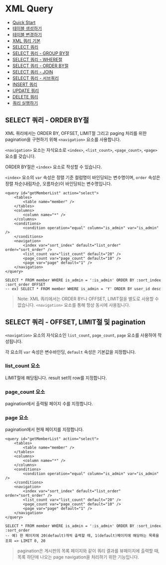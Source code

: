 # XML Query

<!-- index start -->

- [Quick Start](/)
- [테이블 생성하기](01_create_schema/)
- [테이블 변경하기](02_alter_schema/)
- [XML 쿼리 기본](03_xml_query/)
- [SELECT 쿼리](04_select_query_basic/)
- [SELECT 쿼리 - GROUP BY절](05_select_query_with_groupby/)
- [SELECT 쿼리 - WHERE절](06_select_query_with_where/)
- [SELECT 쿼리 - ORDER BY절](07_select_query_with_navigation/)
- [SELECT 쿼리 - JOIN](08_select_query_with_join/)
- [SELECT 쿼리 - 서브쿼리](09_select_query_with_subquery/)
- [INSERT 쿼리](10_insert_query/)
- [UPDATE 쿼리](11_update_query/)
- [DELETE 쿼리](12_delete_query/)
- [쿼리 실행하기](13_execute_query/)

<!-- index end -->

## SELECT 쿼리 - ORDER BY절

XML 쿼리에서는 ORDER BY, OFFSET, LIMIT절 그리고 paging 처리를 위한 pagination을 구현하기 위해 `<navigation>` 요소를 사용합니다.

`<navigation>` 요소는 자식요소로 `<index>`, `<list_count>`, `<page_count>`, `<page>` 요소를 갖습니다.


ORDER BY절은 `<index>` 요소로 작성할 수 있습니다.

`<index>` 요소의 `var` 속성은 정렬 기준 컬럼명이 바인딩되는 변수명이며, `order` 속성은 정렬 차순(내림차순, 오름차순)이 바인딩되는 변수명입니다.

```
<query id="getMemberList" action="select">
    <tables>
        <table name="member" />
    </tables>
    <columns>
        <column name="*" />
    </columns>
    <conditions>
        <condition operation="equal" column="is_admin" var="is_admin" />
    </conditions>
    <navigation>
        <index var="sort_index" default="list_order" order="sort_order" />
        <list_count var="list_count" default="20" />
        <page_count var="page_count" default="10" />
        <page var="page" default="1" />
    </navigation>
</query>
```

```
SELECT * FROM member WHERE is_admin = ':is_admin' ORDER BY :sort_index :sort_order OFFSET 
-- ex) SELECT * FROM member WHERE is_admin = 'Y' ORDER BY user_id desc
```


> Note: XML 쿼리에서는 ORDER BY나 OFFSET, LIMIT절을 별도로 사용할 수 없습니다. `<navigation>` 요소를 통해 항상 동시에 사용됩니다.

## SELECT 쿼리 - OFFSET, LIMIT절 및 pagination

`<navigation>` 요소의 자식요소인 `list_count`, `page_count`, `page` 요소를 사용하여 작성됩니다.

각 요소의  `var` 속성은 변수바인딩, `default` 속성은 기본값을 지정합니다.

### list_count 요소

LIMIT절에 해당됩니다. result set의 row를 지정합니다.

### page_count 요소

pagination에서 출력될 페이지 수를 지정합니다.

### page 요소

pagination에서 현재 페이지를 지정합니다.

```
<query id="getMemberList" action="select">
    <tables>
        <table name="member" />
    </tables>
    <columns>
        <column name="*" />
    </columns>
    <conditions>
        <condition operation="equal" column="is_admin" var="is_admin" />
    </conditions>
    <navigation>
        <index var="sort_index" default="list_order" order="sort_order" />
        <list_count var="list_count" default="20" />
        <page_count var="page_count" default="10" />
        <page var="page" default="1" />
    </navigation>
</query>
```
```
SELECT * FROM member WHERE is_admin = ':is_admin' ORDER BY :sort_index :sort_order
-- 예) 한 페이지에 20(default)개씩 출력할 때, 1(default)페이지에 해당하는 목록을 조회 => LIMIT 0, 20

```

> pagination은 게시판의 목록 페이지와 같이 쿼리 결과를 뷰페이지에 출력할 때, 목록 하단에 나오는 page navigation을 처리하기 위한 기능입니다.



